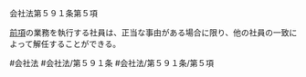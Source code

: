 会社法第５９１条第５項

[前項](会社法＿＿＿＿第５９１条第４項)の業務を執行する社員は、正当な事由がある場合に限り、他の社員の一致によって解任することができる。

#会社法
#会社法/第５９１条
#会社法/第５９１条/第５項
